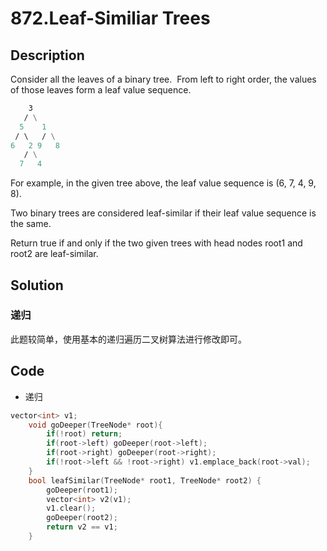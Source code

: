 # 872.Leaf-Similiar Trees
## Description
Consider all the leaves of a binary tree.  From left to right order, the values of those leaves form a leaf value sequence.

```asm
    3
   / \
  5    1
 / \   / \
6   2 9   8
   / \
  7   4
```

For example, in the given tree above, the leaf value sequence is (6, 7, 4, 9, 8).

Two binary trees are considered leaf-similar if their leaf value sequence is the same.

Return true if and only if the two given trees with head nodes root1 and root2 are leaf-similar.

## Solution
### 递归
此题较简单，使用基本的递归遍历二叉树算法进行修改即可。
## Code
- 递归
```C++
vector<int> v1;
    void goDeeper(TreeNode* root){
        if(!root) return;
        if(root->left) goDeeper(root->left);
        if(root->right) goDeeper(root->right);
        if(!root->left && !root->right) v1.emplace_back(root->val);
    }
    bool leafSimilar(TreeNode* root1, TreeNode* root2) {
        goDeeper(root1);
        vector<int> v2(v1);
        v1.clear();
        goDeeper(root2);
        return v2 == v1;
    }
```